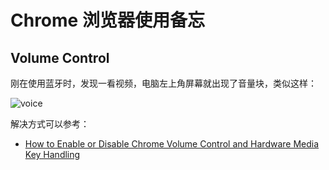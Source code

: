 # Chrome 浏览器使用备忘


<!-- author： xiaobinqt -->
<!-- email： xiaobinqt@163.com -->
<!-- https://xiaobinqt.github.io -->
<!-- https://www.xiaobinqt.cn -->

## Volume Control

刚在使用蓝牙时，发现一看视频，电脑左上角屏幕就出现了音量块，类似这样：

![](https://cdn.xiaobinqt.cn/xiaobinqt.io/20230710/1c7725ac551d4b98a7857468b5e58e57.png?imageView2/0/q/75|watermark/2/text/eGlhb2JpbnF0/font/dmlqYXlh/fontsize/1000/fill/IzVDNUI1Qg==/dissolve/52/gravity/SouthEast/dx/15/dy/15 'voice')

解决方式可以参考：

+ [How to Enable or Disable Chrome Volume Control and Hardware Media Key Handling](https://winbuzzer.com/2021/06/16/how-to-enable-or-disable-chrome-volume-control-and-hardware-media-key-handling-xcxwbt/)







